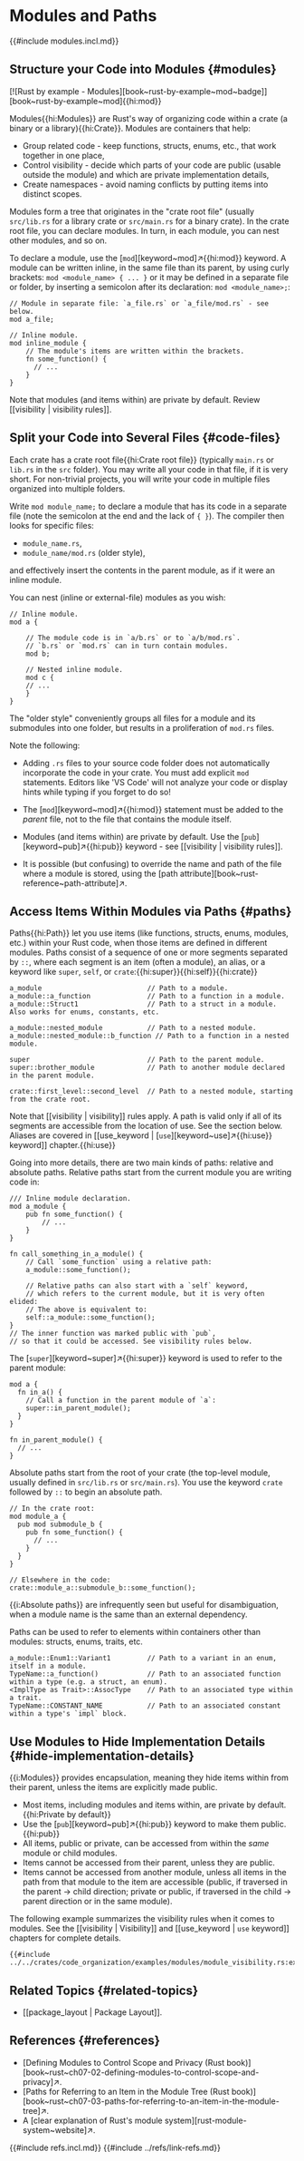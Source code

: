 # Modules and Paths

{{#include modules.incl.md}}

## Structure your Code into Modules {#modules}

[![Rust by example - Modules][book~rust-by-example~mod~badge]][book~rust-by-example~mod]{{hi:mod}}

Modules{{hi:Modules}} are Rust's way of organizing code within a crate (a binary or a library){{hi:Crate}}. Modules are containers that help:

- Group related code - keep functions, structs, enums, etc., that work together in one place,
- Control visibility - decide which parts of your code are public (usable outside the module) and which are private implementation details,
- Create namespaces - avoid naming conflicts by putting items into distinct scopes.

Modules form a tree that originates in the "crate root file" (usually `src/lib.rs` for a library crate or `src/main.rs` for a binary crate). In the crate root file, you can declare modules. In turn, in each module, you can nest other modules, and so on.

To declare a module, use the [`mod`][keyword~mod]↗{{hi:mod}} keyword. A module can be written inline, in the same file than its parent, by using curly brackets: `mod <module_name> { ... }` or it may be defined in a separate file or folder, by inserting a semicolon after its declaration: `mod <module_name>;`:

```rust,noplayground
// Module in separate file: `a_file.rs` or `a_file/mod.rs` - see below.
mod a_file;

// Inline module.
mod inline_module {
    // The module's items are written within the brackets.
    fn some_function() {
      // ...
    }
}
```

Note that modules (and items within) are private by default. Review [[visibility | visibility rules]].

## Split your Code into Several Files {#code-files}

Each crate has a crate root file{{hi:Crate root file}} (typically `main.rs` or `lib.rs` in the `src` folder). You may write all your code in that file, if it is very short. For non-trivial projects, you will write your code in multiple files organized into multiple folders.

Write `mod module_name;` to declare a module that has its code in a separate file (note the semicolon at the end and the lack of `{ }`). The compiler then looks for specific files:

- `module_name.rs`,
- `module_name/mod.rs` (older style),

and effectively insert the contents in the parent module, as if it were an inline module.

You can nest (inline or external-file) modules as you wish:

```rust,noplayground
// Inline module.
mod a {

    // The module code is in `a/b.rs` or to `a/b/mod.rs`.
    // `b.rs` or `mod.rs` can in turn contain modules.
    mod b;

    // Nested inline module.
    mod c {
    // ...
    }
}
```

The "older style" conveniently groups all files for a module and its submodules into one folder, but results in a proliferation of `mod.rs` files.

Note the following:

- Adding `.rs` files to your source code folder does not automatically incorporate the code in your crate. You must add explicit `mod` statements. Editors like 'VS Code' will not analyze your code or display hints while typing if you forget to do so!

- The [`mod`][keyword~mod]↗{{hi:mod}} statement must be added to the _parent_ file, not to the file that contains the module itself.
- Modules (and items within) are private by default. Use the [`pub`][keyword~pub]↗{{hi:pub}} keyword - see [[visibility | visibility rules]].

- It is possible (but confusing) to override the name and path of the file where a module is stored, using the [path attribute][book~rust-reference~path-attribute]↗.

## Access Items Within Modules via Paths {#paths}

Paths{{hi:Path}} let you use items (like functions, structs, enums, modules, etc.) within your Rust code, when those items are defined in different modules. Paths consist of a sequence of one or more segments separated by `::`, where each segment is an item (often a module), an alias, or a keyword like `super`, `self`, or `crate`:{{hi:super}}{{hi:self}}{{hi:crate}}

```rust,noplayground
a_module                          // Path to a module.
a_module::a_function              // Path to a function in a module.
a_module::Struct1                 // Path to a struct in a module. Also works for enums, constants, etc.

a_module::nested_module           // Path to a nested module.
a_module::nested_module::b_function // Path to a function in a nested module.

super                             // Path to the parent module.
super::brother_module             // Path to another module declared in the parent module.

crate::first_level::second_level  // Path to a nested module, starting from the crate root.
```

Note that [[visibility | visibility]] rules apply. A path is valid only if all of its segments are accessible from the location of use. See the section below. Aliases are covered in [[use_keyword | [`use`][keyword~use]↗{{hi:use}} keyword]] chapter.{{hi:use}}

Going into more details, there are two main kinds of paths: relative and absolute paths. Relative paths start from the current module you are writing code in:

```rust,noplayground
/// Inline module declaration.
mod a_module {
    pub fn some_function() {
        // ...
    }
}

fn call_something_in_a_module() {
    // Call `some_function` using a relative path:
    a_module::some_function();

    // Relative paths can also start with a `self` keyword,
    // which refers to the current module, but it is very often elided:
    // The above is equivalent to:
    self::a_module::some_function();
}
// The inner function was marked public with `pub`,
// so that it could be accessed. See visibility rules below.
```

The [`super`][keyword~super]↗{{hi:super}} keyword is used to refer to the parent module:

```rust,noplayground
mod a {
  fn in_a() {
    // Call a function in the parent module of `a`:
    super::in_parent_module();
  }
}

fn in_parent_module() {
  // ...
}
```

Absolute paths start from the root of your crate (the top-level module, usually defined in `src/lib.rs` or `src/main.rs`). You use the keyword `crate` followed by `::` to begin an absolute path.

```rust,editable,noplayground
// In the crate root:
mod module_a {
  pub mod submodule_b {
    pub fn some_function() {
      // ...
    }
  }
}

// Elsewhere in the code:
crate::module_a::submodule_b::some_function();
```

{{i:Absolute paths}} are infrequently seen but useful for disambiguation, when a module name is the same than an external dependency.

Paths can be used to refer to elements within containers other than modules: structs, enums, traits, etc.

```rust,noplayground
a_module::Enum1::Variant1         // Path to a variant in an enum, itself in a module.
TypeName::a_function()            // Path to an associated function within a type (e.g. a struct, an enum).
<ImplType as Trait>::AssocType    // Path to an associated type within a trait.
TypeName::CONSTANT_NAME           // Path to an associated constant within a type's `impl` block.
```

## Use Modules to Hide Implementation Details {#hide-implementation-details}

{{i:Modules}} provides encapsulation, meaning they hide items within from their parent, unless the items are explicitly made public.

- Most items, including modules and items within, are private by default.{{hi:Private by default}}
- Use the [`pub`][keyword~pub]↗{{hi:pub}} keyword to make them public.{{hi:pub}}
- All items, public or private, can be accessed from within the _same_ module or child modules.
- Items cannot be accessed from their parent, unless they are public.
- Items cannot be accessed from another module, unless all items in the path from that module to the item are accessible (public, if traversed in the parent -> child direction; private or public, if traversed in the child -> parent direction or in the same module).

The following example summarizes the visibility rules when it comes to modules. See the [[visibility | Visibility]] and [[use_keyword | `use` keyword]] chapters for complete details.

```rust,editable
{{#include ../../crates/code_organization/examples/modules/module_visibility.rs:example}}
```

## Related Topics {#related-topics}

- [[package_layout | Package Layout]].

## References {#references}

- [Defining Modules to Control Scope and Privacy (Rust book)][book~rust~ch07-02-defining-modules-to-control-scope-and-privacy]↗.
- [Paths for Referring to an Item in the Module Tree (Rust book)][book~rust~ch07-03-paths-for-referring-to-an-item-in-the-module-tree]↗.
- A [clear explanation of Rust's module system][rust-module-system~website]↗.

{{#include refs.incl.md}}
{{#include ../refs/link-refs.md}}

<div class="hidden">
</div>
